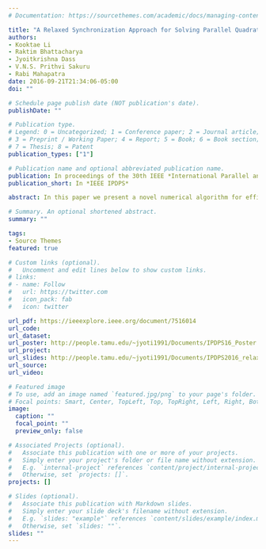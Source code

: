 ```yaml
---
# Documentation: https://sourcethemes.com/academic/docs/managing-content/

title: "A Relaxed Synchronization Approach for Solving Parallel Quadratic Programming Problems with Guaranteed Convergence"
authors:
- Kooktae Li
- Raktim Bhattacharya
- Jyoitkrishna Dass
- V.N.S. Prithvi Sakuru
- Rabi Mahapatra
date: 2016-09-21T21:34:06-05:00
doi: ""

# Schedule page publish date (NOT publication's date).
publishDate: ""

# Publication type.
# Legend: 0 = Uncategorized; 1 = Conference paper; 2 = Journal article;
# 3 = Preprint / Working Paper; 4 = Report; 5 = Book; 6 = Book section;
# 7 = Thesis; 8 = Patent
publication_types: ["1"]

# Publication name and optional abbreviated publication name.
publication: In proceedings of the 30th IEEE *International Parallel and Distributed Processing Symposium* 2016
publication_short: In *IEEE IPDPS*

abstract: In this paper we present a novel numerical algorithm for efficiently solving large-scale quadratic programming problems in massively parallel computing systems. The main challenge in maximizing processor utilization is to reduce idling due to synchronization across processors. Typically, synchronization is necessary after every iteration, which prevents many numerical algorithms from scaling with number of processors. We relax this requirement by synchronizing at a lower rate, which is referred to as lazy synchronization. We show analytically and experimentally that lazy synchronization is numerically stable and converges to the same result as the conventional tightly synchronized implementation. Furthermore, the convergence speed of the proposed algorithm is faster with lazy synchronization. The numerical stability, convergence rate and the optimal rate for synchronization are analytically shown. The proposed algorithm is implemented in a 40-node distributed system in the Amazon Elastic Computing infrastructure. We show a 160 times speedup in solution time for a large-scale quadratic programming problem using a synthetic dataset. The experiments demonstrate that the use of relaxed synchronization technique reduces communication overhead in the distributed systems by 99.65% in comparison to the tightly synchronization implementation.

# Summary. An optional shortened abstract.
summary: ""

tags:
- Source Themes
featured: true

# Custom links (optional).
#   Uncomment and edit lines below to show custom links.
# links:
# - name: Follow
#   url: https://twitter.com
#   icon_pack: fab
#   icon: twitter

url_pdf: https://ieeexplore.ieee.org/document/7516014
url_code:
url_dataset:
url_poster: http://people.tamu.edu/~jyoti1991/Documents/IPDPS16_Poster.pdf
url_project:
url_slides: http://people.tamu.edu/~jyoti1991/Documents/IPDPS2016_relaxed_sync.pdf
url_source:
url_video:

# Featured image
# To use, add an image named `featured.jpg/png` to your page's folder. 
# Focal points: Smart, Center, TopLeft, Top, TopRight, Left, Right, BottomLeft, Bottom, BottomRight.
image:
  caption: ""
  focal_point: ""
  preview_only: false

# Associated Projects (optional).
#   Associate this publication with one or more of your projects.
#   Simply enter your project's folder or file name without extension.
#   E.g. `internal-project` references `content/project/internal-project/index.md`.
#   Otherwise, set `projects: []`.
projects: []

# Slides (optional).
#   Associate this publication with Markdown slides.
#   Simply enter your slide deck's filename without extension.
#   E.g. `slides: "example"` references `content/slides/example/index.md`.
#   Otherwise, set `slides: ""`.
slides: ""
---
```

